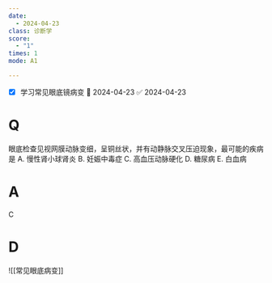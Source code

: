 ```yaml
---
date:
  - 2024-04-23
class: 诊断学
score:
  - "1"
times: 1
mode: A1

--- 
```

- [x] 学习常见眼底镜病变 📅 2024-04-23 ✅ 2024-04-23


# Q
眼底检查见视网膜动脉变细，呈铜丝状，并有动静脉交叉压迫现象，最可能的疾病是
A. 慢性肾小球肾炎 
B. 妊娠中毒症 
C. 高血压动脉硬化
D. 糖尿病 
E. 白血病

# A

C



# D
![[常见眼底病变]]